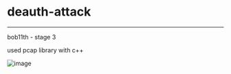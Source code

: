 # deauth-attack
---
bob11th - stage 3

used pcap library with c++

![image](https://user-images.githubusercontent.com/68144858/214052378-4381d5d9-2585-460c-9a1a-35836f0993d5.png)
